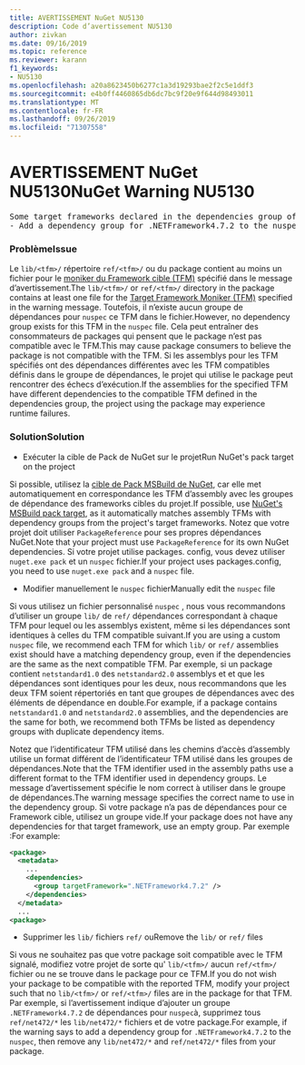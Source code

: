 ```yaml
---
title: AVERTISSEMENT NuGet NU5130
description: Code d’avertissement NU5130
author: zivkan
ms.date: 09/16/2019
ms.topic: reference
ms.reviewer: karann
f1_keywords:
- NU5130
ms.openlocfilehash: a20a8623450b6277c1a3d19293bae2f2c5e1ddf3
ms.sourcegitcommit: e4b0ff4460865db6dc7bc9f20e9f644d98493011
ms.translationtype: MT
ms.contentlocale: fr-FR
ms.lasthandoff: 09/26/2019
ms.locfileid: "71307558"
---
```

# <a name="nuget-warning-nu5130"></a><span data-ttu-id="5d40e-103">AVERTISSEMENT NuGet NU5130</span><span class="sxs-lookup"><span data-stu-id="5d40e-103">NuGet Warning NU5130</span></span>

<pre>Some target frameworks declared in the dependencies group of the nuspec and the lib/ref folder have compatible matches, but not exact matches in the other location. Unless intentional, consult the list of actions below:
- Add a dependency group for .NETFramework4.7.2 to the nuspec</pre>

### <a name="issue"></a><span data-ttu-id="5d40e-104">Problème</span><span class="sxs-lookup"><span data-stu-id="5d40e-104">Issue</span></span>

<span data-ttu-id="5d40e-105">Le `lib/<tfm>/` répertoire `ref/<tfm>/` ou du package contient au moins un fichier pour le [moniker du Framework cible (TFM)](../target-frameworks.md) spécifié dans le message d’avertissement.</span><span class="sxs-lookup"><span data-stu-id="5d40e-105">The `lib/<tfm>/` or `ref/<tfm>/` directory in the package contains at least one file for the [Target Framework Moniker (TFM)](../target-frameworks.md) specified in the warning message.</span></span> <span data-ttu-id="5d40e-106">Toutefois, il n’existe aucun groupe de dépendances pour `nuspec` ce TFM dans le fichier.</span><span class="sxs-lookup"><span data-stu-id="5d40e-106">However, no dependency group exists for this TFM in the `nuspec` file.</span></span> <span data-ttu-id="5d40e-107">Cela peut entraîner des consommateurs de packages qui pensent que le package n’est pas compatible avec le TFM.</span><span class="sxs-lookup"><span data-stu-id="5d40e-107">This may cause package consumers to believe the package is not compatible with the TFM.</span></span> <span data-ttu-id="5d40e-108">Si les assemblys pour les TFM spécifiés ont des dépendances différentes avec les TFM compatibles définis dans le groupe de dépendances, le projet qui utilise le package peut rencontrer des échecs d’exécution.</span><span class="sxs-lookup"><span data-stu-id="5d40e-108">If the assemblies for the specified TFM have different dependencies to the compatible TFM defined in the dependencies group, the project using the package may experience runtime failures.</span></span>

### <a name="solution"></a><span data-ttu-id="5d40e-109">Solution</span><span class="sxs-lookup"><span data-stu-id="5d40e-109">Solution</span></span>

* <span data-ttu-id="5d40e-110">Exécuter la cible de Pack de NuGet sur le projet</span><span class="sxs-lookup"><span data-stu-id="5d40e-110">Run NuGet's pack target on the project</span></span>

<span data-ttu-id="5d40e-111">Si possible, utilisez la [cible de Pack MSBuild de NuGet](../msbuild-targets.md), car elle met automatiquement en correspondance les TFM d’assembly avec les groupes de dépendance des frameworks cibles du projet.</span><span class="sxs-lookup"><span data-stu-id="5d40e-111">If possible, use [NuGet's MSBuild pack target](../msbuild-targets.md), as it automatically matches assembly TFMs with dependency groups from the project's target frameworks.</span></span> <span data-ttu-id="5d40e-112">Notez que votre projet doit utiliser `PackageReference` pour ses propres dépendances NuGet.</span><span class="sxs-lookup"><span data-stu-id="5d40e-112">Note that your project must use `PackageReference` for its own NuGet dependencies.</span></span> <span data-ttu-id="5d40e-113">Si votre projet utilise packages. config, vous devez utiliser `nuget.exe pack` et un `nuspec` fichier.</span><span class="sxs-lookup"><span data-stu-id="5d40e-113">If your project uses packages.config, you need to use `nuget.exe pack` and a `nuspec` file.</span></span>

* <span data-ttu-id="5d40e-114">Modifier manuellement le `nuspec` fichier</span><span class="sxs-lookup"><span data-stu-id="5d40e-114">Manually edit the `nuspec` file</span></span>

<span data-ttu-id="5d40e-115">Si vous utilisez un fichier personnalisé `nuspec` , nous vous recommandons d’utiliser un groupe `lib/` de `ref/` dépendances correspondant à chaque TFM pour lequel ou les assemblys existent, même si les dépendances sont identiques à celles du TFM compatible suivant.</span><span class="sxs-lookup"><span data-stu-id="5d40e-115">If you are using a custom `nuspec` file, we recommend each TFM for which `lib/` or `ref/` assemblies exist should have a matching dependency group, even if the dependencies are the same as the next compatible TFM.</span></span> <span data-ttu-id="5d40e-116">Par exemple, si un package contient `netstandard1.0` des `netstandard2.0` assemblys et et que les dépendances sont identiques pour les deux, nous recommandons que les deux TFM soient répertoriés en tant que groupes de dépendances avec des éléments de dépendance en double.</span><span class="sxs-lookup"><span data-stu-id="5d40e-116">For example, if a package contains `netstandard1.0` and `netstandard2.0` assemblies, and the dependencies are the same for both, we recommend both TFMs be listed as dependency groups with duplicate dependency items.</span></span>

<span data-ttu-id="5d40e-117">Notez que l’identificateur TFM utilisé dans les chemins d’accès d’assembly utilise un format différent de l’identificateur TFM utilisé dans les groupes de dépendances.</span><span class="sxs-lookup"><span data-stu-id="5d40e-117">Note that the TFM identifier used in the assembly paths use a different format to the TFM identifier used in dependency groups.</span></span> <span data-ttu-id="5d40e-118">Le message d’avertissement spécifie le nom correct à utiliser dans le groupe de dépendances.</span><span class="sxs-lookup"><span data-stu-id="5d40e-118">The warning message specifies the correct name to use in the dependency group.</span></span> <span data-ttu-id="5d40e-119">Si votre package n’a pas de dépendances pour ce Framework cible, utilisez un groupe vide.</span><span class="sxs-lookup"><span data-stu-id="5d40e-119">If your package does not have any dependencies for that target framework, use an empty group.</span></span> <span data-ttu-id="5d40e-120">Par exemple :</span><span class="sxs-lookup"><span data-stu-id="5d40e-120">For example:</span></span>

```xml
<package>
  <metadata>
    ...
    <dependencies>
      <group targetFramework=".NETFramework4.7.2" />
    </dependencies>
  </metadata>
  ...
<package>
```

* <span data-ttu-id="5d40e-121">Supprimer les `lib/` fichiers `ref/` ou</span><span class="sxs-lookup"><span data-stu-id="5d40e-121">Remove the `lib/` or `ref/` files</span></span>

<span data-ttu-id="5d40e-122">Si vous ne souhaitez pas que votre package soit compatible avec le TFM signalé, modifiez votre projet de sorte qu' `lib/<tfm>/` aucun `ref/<tfm>/` fichier ou ne se trouve dans le package pour ce TFM.</span><span class="sxs-lookup"><span data-stu-id="5d40e-122">If you do not wish your package to be compatible with the reported TFM, modify your project such that no `lib/<tfm>/` or `ref/<tfm>/` files are in the package for that TFM.</span></span> <span data-ttu-id="5d40e-123">Par exemple, si l’avertissement indique d’ajouter un groupe `.NETFramework4.7.2` de dépendances pour `nuspec`à, supprimez tous `ref/net472/*` les `lib/net472/*` fichiers et de votre package.</span><span class="sxs-lookup"><span data-stu-id="5d40e-123">For example, if the warning says to add a dependency group for `.NETFramework4.7.2` to the `nuspec`, then remove any `lib/net472/*` and `ref/net472/*` files from your package.</span></span>
